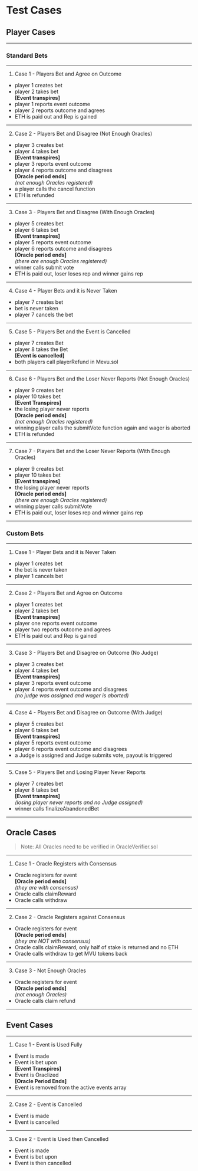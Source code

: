 # Test Cases

## Player Cases
---
### Standard Bets
---
1. Case 1 - Players Bet and Agree on Outcome
  * player 1 creates bet 
  * player 2 takes bet  
  **[Event transpires]**  
  * player 1 reports event outcome
  * player 2 reports outcome and agrees
  * ETH is paid out and Rep is gained
---
2. Case 2 - Players Bet and Disagree (Not Enough Oracles)
  * player 3 creates bet 
  * player 4 takes bet  
  **[Event transpires]**  
  * player 3 reports event outcome
  * player 4 reports outcome and disagrees  
  **[Oracle period ends]**   
  *(not enough Oracles registered)*
  * a player calls the cancel function
  * ETH is refunded
  ---
3. Case 3 - Players Bet and Disagree (With Enough Oracles)
  * player 5 creates bet 
  * player 6 takes bet  
**[Event transpires]**  
  * player 5 reports event outcome  
  * player 6 reports outcome and disagrees   
**[Oracle period ends]**  
  *(there are enough Oracles registered)*  
  * winner calls submit vote 
  * ETH is paid out, loser loses rep and winner gains rep
  ---
4. Case 4 - Player Bets and it is Never Taken
  * player 7 creates bet
  * bet is never taken
  * player 7 cancels the bet
  ---
5. Case 5 - Players Bet and the Event is Cancelled
  * player 7 creates Bet
  * player 8 takes the Bet  
    **[Event is cancelled]**  
  * both players call playerRefund in Mevu.sol
  ---
6. Case 6 - Players Bet and the Loser Never Reports (Not Enough Oracles) 
  * player 9 creates bet
  * player 10 takes bet  
    **[Event Transpires]**   
  * the losing player never reports  
    **[Oracle period ends]**   
  *(not enough Oracles registered)*  
  * winning player calls the submitVote function again and wager is aborted
  * ETH is refunded
  ---
7. Case 7 - Players Bet and the Loser Never Reports (With Enough Oracles) 
  * player 9 creates bet
  * player 10 takes bet  
    **[Event transpires]**  
  * the losing player never reports  
    **[Oracle period ends]**   
  *(there are enough Oracles registered)*  
  * winning player calls submitVote 
  * ETH is paid out, loser loses rep and winner gains rep
  ---
### Custom Bets
---
1. Case 1 - Player Bets and it is Never Taken
  * player 1 creates bet
  * the bet is never taken
  * player 1 cancels bet
---
2. Case 2 - Players Bet and Agree on Outcome
  * player 1 creates bet
  * player 2 takes bet  
**[Event transpires]**
  * player one reports event outcome
  * player two reports outcome and agrees
  * ETH is paid out and Rep is gained
---
3. Case 3 - Players Bet and Disagree on Outcome (No Judge)
  * player 3 creates bet
  * player 4 takes bet  
    **[Event transpires]**  
  * player 3 reports event outcome
  * player 4 reports event outcome and disagrees  
  *(no judge was assigned and wager is aborted)*  
---
4. Case 4 - Players Bet and Disagree on Outcome (With Judge)
  * player 5 creates bet
  * player 6 takes bet  
    **[Event transpires]**  
  * player 5 reports event outcome
  * player 6 reports event outcome and disagrees
  * a Judge is assigned and Judge submits vote, payout is triggered
  ---
5. Case 5 - Players Bet and Losing Player Never Reports
  * player 7 creates bet
  * player 8 takes bet  
    **[Event transpires]**  
*(losing player never reports and no Judge assigned)*  
  * winner calls finalizeAbandonedBet
---
##  Oracle Cases  
>Note: All Oracles need to be verified in OracleVerifier.sol  
---
1. Case 1 - Oracle Registers with Consensus
  * Oracle registers for event  
    **[Oracle period ends]**  
  *(they are with consensus)*  
  * Oracle calls claimReward
  * Oracle calls withdraw
  ---
2. Case 2 - Oracle Registers against Consensus
  * Oracle registers for event  
    **[Oracle period ends]**  
  *(they are NOT with consensus)*  
  * Oracle calls claimReward, only half of stake is returned and no ETH
  * Oracle calls withdraw to get MVU tokens back
  ---
3. Case 3 - Not Enough Oracles
  * Oracle registers for event  
    **[Oracle period ends]**  
  *(not enough Oracles)*  
  * Oracle calls claim refund
  ---
## Event Cases
---
1. Case 1 - Event is Used Fully
  * Event is made
  * Event is bet upon  
  **[Event Transpires]**  
  * Event is Oraclized  
  **[Oracle Period Ends]**  
  * Event is removed from the active events array
  ---
2. Case 2 - Event is Cancelled 
  * Event is made
  * Event is cancelled
  ---
3. Case 2 - Event is Used then Cancelled 
  * Event is made
  * Event is bet upon
  * Event is then cancelled



